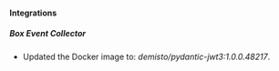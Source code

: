 #### Integrations
##### Box Event Collector
- Updated the Docker image to: *demisto/pydantic-jwt3:1.0.0.48217*.
